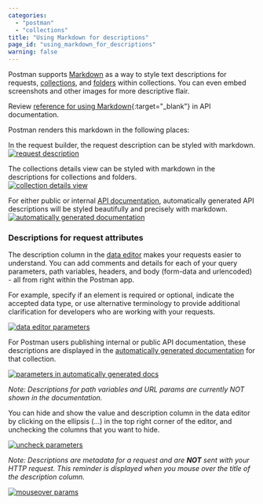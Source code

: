 ```yaml
---
categories:
  - "postman"
  - "collections"
title: "Using Markdown for descriptions"
page_id: "using_markdown_for_descriptions"
warning: false
---
```


Postman supports [Markdown](/docs/postman/api_documentation/how_to_document_using_markdown) as a way to style text descriptions for requests, [collections](/docs/postman/collections/creating_collections), and [folders](/docs/postman/collections/managing_collections) within collections. You can even embed screenshots and other images for more descriptive flair.

Review [reference for using Markdown](https://documenter.getpostman.com/view/33232/markdown-in-api-documentation/JsGc){:target="_blank"} in API documentation. 

Postman renders this markdown in the following places:

In the request builder, the request description can be styled with markdown.  
[![request description](https://s3.amazonaws.com/postman-static-getpostman-com/postman-docs/markdown-nasaRequestDescription2.png)](https://s3.amazonaws.com/postman-static-getpostman-com/postman-docs/markdown-nasaRequestDescription2.png)

The collections details view can be styled with markdown in the descriptions for collections and folders.  
[![collection details view](https://s3.amazonaws.com/postman-static-getpostman-com/postman-docs/markdown-collections.png)](https://s3.amazonaws.com/postman-static-getpostman-com/postman-docs/markdown-collections.png)

For either public or internal [API documentation](/docs/postman/api_documentation/intro_to_api_documentation), automatically generated API descriptions will be styled beautifully and precisely with markdown.  
[![automatically generated documentation](https://s3.amazonaws.com/postman-static-getpostman-com/postman-docs/markdown-auto-docs.png)](https://s3.amazonaws.com/postman-static-getpostman-com/postman-docs/markdown-auto-docs.png)

### Descriptions for request attributes

The description column in the [data editor](/docs/postman/launching_postman/navigating_postman) makes your requests easier to understand. You can add comments and details for each of your query parameters, path variables, headers, and body (form-data and urlencoded) - all from right within the Postman app.

For example, specify if an element is required or optional, indicate the accepted data type, or use alternative terminology to provide additional clarification for developers who are working with your requests.

[![data editor parameters](https://s3.amazonaws.com/postman-static-getpostman-com/postman-docs/data-editor-params.png)](https://s3.amazonaws.com/postman-static-getpostman-com/postman-docs/data-editor-params.png)

For Postman users publishing internal or public API documentation, these descriptions are displayed in the [automatically generated documentation](/docs/postman/api_documentation/intro_to_api_documentation) for that collection.

[![parameters in automatically generated docs](https://s3.amazonaws.com/postman-static-getpostman-com/postman-docs/auto-generated-docs-params.gif)](https://s3.amazonaws.com/postman-static-getpostman-com/postman-docs/auto-generated-docs-params.gif)

*Note: Descriptions for path variables and URL params are currently NOT shown in the documentation.*

You can hide and show the value and description column in the data editor by clicking on the ellipsis (...) in the top right corner of the editor, and unchecking the columns that you want to hide.

[![uncheck parameters](https://s3.amazonaws.com/postman-static-getpostman-com/postman-docs/uncheck-parameters.gif)](https://s3.amazonaws.com/postman-static-getpostman-com/postman-docs/uncheck-parameters.gif)

*Note: Descriptions are metadata for a request and are **NOT** sent with your HTTP request. This reminder is displayed when you mouse over the title of the description column.*

[![mouseover params](https://s3.amazonaws.com/postman-static-getpostman-com/postman-docs/mouseover-params.png)](https://s3.amazonaws.com/postman-static-getpostman-com/postman-docs/mouseover-params.png)
